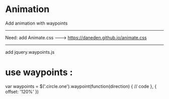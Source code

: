 # Animation
Add animation with waypoints
____________________________
Need:
add Animate.css ---> https://daneden.github.io/animate.css
____________________________
add jquery.waypoints.js

# use waypoints :

var waypoints = $('.circle.one').waypoint(function(direction) {
  // code
}, {
  offset: '120%'
})
